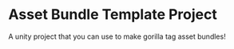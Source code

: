 # Asset Bundle Template Project
 A unity project that you can use to make gorilla tag asset bundles!
